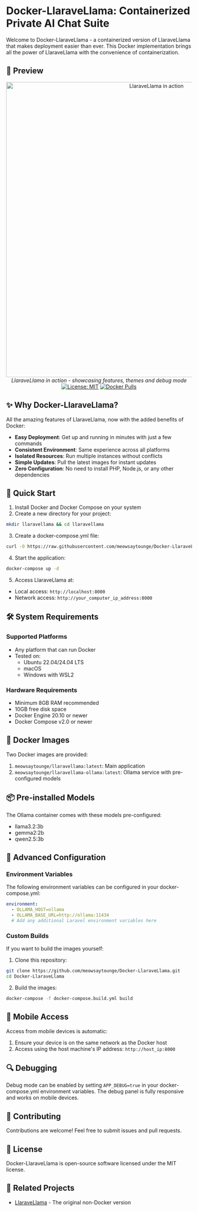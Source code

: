 # Docker-LlaraveLlama: Containerized Private AI Chat Suite

Welcome to Docker-LlaraveLlama - a containerized version of LlaraveLlama that makes deployment easier than ever. This Docker implementation brings all the power of LlaraveLlama with the convenience of containerization.

## 📸 Preview

<div align="center">
    <img src="preview.gif" alt="LlaraveLlama in action" width="800">
    <br />
   <em>LlaraveLlama in action - showcasing features, themes and debug mode</em>
   <br />
    <a href="LICENSE"><img src="https://img.shields.io/badge/License-MIT-blue.svg" alt="License: MIT"></a>
    <a href="https://hub.docker.com/r/meowsaytounge/llaravellama"><img src="https://img.shields.io/docker/pulls/meowsaytounge/llaravellama.svg" alt="Docker Pulls"></a>
</div>

## ✨ Why Docker-LlaraveLlama?

All the amazing features of LlaraveLlama, now with the added benefits of Docker:
- **Easy Deployment**: Get up and running in minutes with just a few commands
- **Consistent Environment**: Same experience across all platforms
- **Isolated Resources**: Run multiple instances without conflicts
- **Simple Updates**: Pull the latest images for instant updates
- **Zero Configuration**: No need to install PHP, Node.js, or any other dependencies

## 🚀 Quick Start

1. Install Docker and Docker Compose on your system
2. Create a new directory for your project:
```bash
mkdir llaravellama && cd llaravellama
```

3. Create a docker-compose.yml file:
```bash
curl -O https://raw.githubusercontent.com/meowsaytounge/Docker-LlaraveLlama/main/docker-compose.yml
```

4. Start the application:
```bash
docker-compose up -d
```

5. Access LlaraveLlama at:
- Local access: `http://localhost:8000`
- Network access: `http://your_computer_ip_address:8000`

## 🛠 System Requirements

### Supported Platforms
- Any platform that can run Docker
- Tested on:
  - Ubuntu 22.04/24.04 LTS
  - macOS
  - Windows with WSL2

### Hardware Requirements
- Minimum 8GB RAM recommended
- 10GB free disk space
- Docker Engine 20.10 or newer
- Docker Compose v2.0 or newer

## 🐋 Docker Images

Two Docker images are provided:
1. `meowsaytounge/llaravellama:latest`: Main application
2. `meowsaytounge/llaravellama-ollama:latest`: Ollama service with pre-configured models

## 📦 Pre-installed Models

The Ollama container comes with these models pre-configured:
- llama3.2:3b
- gemma2:2b
- qwen2.5:3b

## 🔧 Advanced Configuration

### Environment Variables

The following environment variables can be configured in your docker-compose.yml:

```yaml
environment:
  - OLLAMA_HOST=ollama
  - OLLAMA_BASE_URL=http://ollama:11434
  # Add any additional Laravel environment variables here
```

### Custom Builds

If you want to build the images yourself:

1. Clone this repository:
```bash
git clone https://github.com/meowsaytounge/Docker-LlaraveLlama.git
cd Docker-LlaraveLlama
```

2. Build the images:
```bash
docker-compose -f docker-compose.build.yml build
```

## 📱 Mobile Access

Access from mobile devices is automatic:
1. Ensure your device is on the same network as the Docker host
2. Access using the host machine's IP address: `http://host_ip:8000`

## 🔍 Debugging

Debug mode can be enabled by setting `APP_DEBUG=true` in your docker-compose.yml environment variables. The debug panel is fully responsive and works on mobile devices.

## 🤝 Contributing

Contributions are welcome! Feel free to submit issues and pull requests.

## 📜 License

Docker-LlaraveLlama is open-source software licensed under the MIT license.

## 🔗 Related Projects

- [LlaraveLlama](https://github.com/Better-Call-Jason/LlaraveLlama) - The original non-Docker version